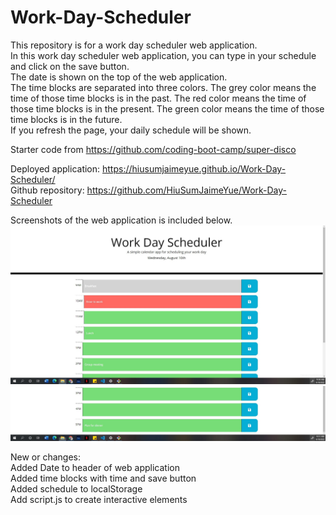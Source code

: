 # Work-Day-Scheduler

This repository is for a work day scheduler web application.     
In this work day scheduler web application, you can type in your schedule and click on the save button.       
The date is shown on the top of the web application.       
 The time blocks are separated into three colors.
 The grey color means the time of those time blocks is in the past. The red color means the time 
 of those time blocks is in the present. The green color means the time of those time blocks is in the future.    
If you refresh the page, your daily schedule will be shown.          

Starter code from https://github.com/coding-boot-camp/super-disco          

Deployed application: https://hiusumjaimeyue.github.io/Work-Day-Scheduler/        
Github repository: https://github.com/HiuSumJaimeYue/Work-Day-Scheduler

Screenshots of the web application is included below.        
![Work-Day-Scheduler Preview](https://github.com/HiuSumJaimeYue/Work-Day-Scheduler/blob/main/screenshots/workDayScheduler1.jpg "Work-Day-Scheduler Preview")  
![Work-Day-Scheduler2 Preview](https://github.com/HiuSumJaimeYue/Work-Day-Scheduler/blob/main/screenshots/workDayScheduler2.jpg "Work-Day-Scheduler2 Preview")  


New or changes:     
Added Date to header of web application                     
Added time blocks with time and save button                             
Added schedule to localStorage                        
Add script.js to create interactive elements                
